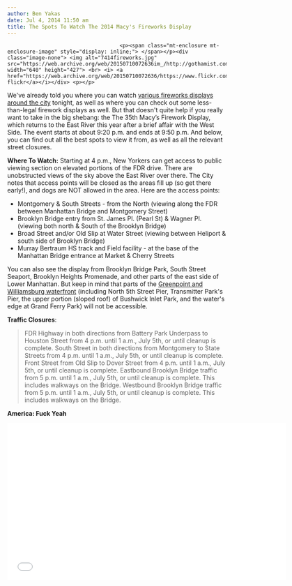 ```yaml
---
author: Ben Yakas
date: Jul 4, 2014 11:50 am
title: The Spots To Watch The 2014 Macy's Fireworks Display
---
```


	
										<p><span class="mt-enclosure mt-enclosure-image" style="display: inline;"> </span></p><div class="image-none"> <img alt="7414fireworks.jpg" src="https://web.archive.org/web/20150710072636im_/http://gothamist.com/attachments/byakas/7414fireworks.jpg" width="640" height="427"> <br> <i> <a href="https://web.archive.org/web/20150710072636/https://www.flickr.com/photos/nycdan/3689345604/">daniel&apos;s flickr</a></i></div> <p></p>

<p>We&apos;ve already told you where you can watch <a href="https://web.archive.org/web/20150710072636/http://gothamist.com/2014/07/01/nyc_fireworks_2014.php">various fireworks displays around the city</a> tonight, as well as where you can check out some less-than-legal firework displays as well. But that doesn&apos;t quite help if you really want to take in the big shebang: the The 35th Macy&#x2019;s Firework Display, which returns to the East River this year after a brief affair with the West Side. The event starts at about 9:20 p.m. and ends at 9:50 p.m. And below, you can find out all the best spots to view it from, as well as all the relevant street closures.</p>

<p><strong>Where To Watch:</strong> Starting at 4 p.m., New Yorkers can get access to public viewing section on elevated portions of the FDR drive. There are unobstructed views of the sky above the East River over there. The City notes that access points will be closed as the areas fill up (so get there early!), and dogs are NOT allowed in the area. Here are the access points:</p>

<ul>
	<li>Montgomery &amp; South Streets - from the North  (viewing along the FDR between Manhattan Bridge and Montgomery Street)</li>
	<li>Brooklyn Bridge entry from St. James Pl. (Pearl St) &amp; Wagner Pl. (viewing both north &amp; South of the Brooklyn Bridge)</li>
	<li>Broad Street and/or Old Slip at Water Street (viewing between Heliport &amp; south side of Brooklyn Bridge)</li>
	<li>Murray Bertraum HS track and Field facility - at the base of the Manhattan Bridge entrance at Market &amp; Cherry Streets</li>
</ul>

<p>You can also see the display from Brooklyn Bridge Park, South Street Seaport, Brooklyn Heights Promenade, and other parts of the east side of Lower Manhattan. But keep in mind that parts of the <a href="https://web.archive.org/web/20150710072636/http://gothamist.com/2014/07/03/some_williamsburg_greenpoint_waterf.php">Greenpoint and Williamsburg waterfront</a> (including North 5th Street Pier, Transmitter Park&apos;s Pier, the upper portion (sloped roof) of Bushwick Inlet Park, and the water&apos;s edge at Grand Ferry Park) will not be accessible.</p>

<p><strong>Traffic Closures</strong>:</p>

<blockquote>FDR Highway in both directions from Battery Park Underpass to Houston Street from 4 p.m. until 1 a.m., July 5th, or until cleanup is complete.
South Street in both directions from Montgomery to State Streets from 4 p.m. until 1 a.m., July 5th, or until cleanup is complete.
Front Street from Old Slip to Dover Street from 4 p.m. until 1 a.m., July 5th, or until cleanup is complete.
Eastbound Brooklyn Bridge traffic from 5 p.m. until 1 a.m., July 5th, or until cleanup is complete. This includes walkways on the Bridge.
Westbound Brooklyn Bridge traffic from 5 p.m. until 1 a.m., July 5th, or until cleanup is complete. This includes walkways on the Bridge.</blockquote>

<p><strong>America: Fuck Yeah</strong></p>

<p><iframe width="640" height="360" src="//web.archive.org/web/20150710072636if_/http://www.youtube.com/embed/7R5A0pg4oN8" frameborder="0" allowfullscreen></iframe></p>					
										
									
				